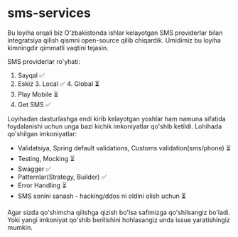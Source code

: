 # sms-services
Bu loyiha orqali biz O'zbakistonda ishlar kelayotgan SMS providerlar bilan integratsiya qilish qismni open-source qilib chiqardik. Umidimiz bu loyiha kimningdir qimmatli vaqtini tejasin.

SMS providerlar ro'yhati:
1. Sayqal ✅
2. Eskiz
   3. Local ✅
   4. Global ⏳
3. Play Mobile ⏳
4. Get SMS ✅

Loyihadan dasturlashga endi kirib kelayotgan yoshlar ham namuna sifatida foydalanishi uchun unga bazi kichik imkoniyatlar qo'shib ketildi.
Lohihada qo'shilgan imkoniyatlar:
 - Validatsiya, Spring default validations, Customs validation(sms/phone) ⏳
 - Testing, Mocking ⏳
 - Swagger ✅
 - Patternlar(Strategy, Builder) ✅
 - Error Handling ⏳
 - SMS sonini sanash - hacking/ddos ni oldini olish uchun ⏳

Agar sizda qo'shimcha qilishga qizish bo'lsa safimizga qo'shilsangiz bo'ladi. 
Yoki yangi imkoniyat qo'shib berilishini hohlasangiz unda issue yaratishingiz mumkin. 

